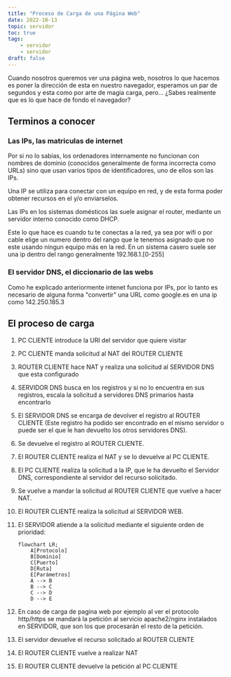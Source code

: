 ```yaml
---
title: "Proceso de Carga de una Página Web"
date: 2022-10-13
topic: servidor
toc: true
tags:
    - servidor
    - servidor
draft: false
---
```


Cuando nosotros queremos ver una página web, nosotros lo que hacemos es poner la dirección de esta en nuestro navegador, esperamos un par de segundos y esta como por arte de magia carga, pero... ¿Sabes realmente que es lo que hace de fondo el navegador?

## Terminos a conocer

### Las IPs, las matriculas de internet

Por si no lo sabías, los ordenadores internamente no funcionan con nombres de dominio (conocidos generalmente de forma incorrecta como URLs) sino que usan varios típos de identificadores, uno de ellos son las IPs.

Una IP se utiliza para conectar con un equipo en red, y de esta forma poder obtener recursos en el y/o enviarselos.

Las IPs en los sistemas domésticos las suele asignar el router, mediante un servidor interno conocido como DHCP.

Este lo que hace es cuando tu te conectas a la red, ya sea por wifi o por cable elige un numero dentro del rango que le tenemos asignado que no este usando ningun equipo más en la red. En un sistema casero suele ser una ip dentro del rango generalmente 192.168.1.[0-255]

### El servidor DNS, el diccionario de las webs

Como he explicado anteriormente intenet funciona por IPs, por lo tanto es necesario de alguna forma "convertir" una URL como google.es en una ip como
142.250.185.3

## El proceso de carga

1. PC CLIENTE introduce la URI del servidor que quiere visitar
2. PC CLIENTE manda solicitud al NAT del ROUTER CLIENTE
3. ROUTER CLIENTE hace NAT y realiza una solicitud al SERVIDOR DNS que esta configurado
4. SERVIDOR DNS busca en los registros y si no lo encuentra en sus registros, escala la solicitud a servidores DNS primarios hasta encontrarlo
5. El SERVIDOR DNS se encarga de devolver el registro al ROUTER CLIENTE (Este registro ha podido ser encontrado en el mismo servidor o puede ser el que le han devuelto los otros servidores DNS).
6. Se devuelve el registro al ROUTER CLIENTE.
7. El ROUTER CLIENTE realiza el NAT y se lo devuelve al PC CLIENTE.
8. El PC CLIENTE realiza la solicitud a la IP, que le ha devuelto el Servidor DNS, correspondiente al servidor del recurso solicitado.
9. Se vuelve a mandar la solicitud al ROUTER CLIENTE que vuelve a hacer NAT.
10. El ROUTER CLIENTE realiza la solicitud al SERVIDOR WEB.
11. El SERVIDOR atiende a la solicitud mediante el siguiente orden de prioridad:

    ```mermaid
    flowchart LR;
        A[Protocolo]
        B[Dominio]
        C[Puerto]
        D[Ruta]
        E[Parámetros]
        A --> B
        B --> C
        C --> D
        D --> E
    ```

12. En caso de carga de pagina web por ejemplo al ver el protocolo http/https se mandará la petición al servicio apache2/nginx instalados en SERVIDOR, que son los que procesarán el resto de la petición.
13. El servidor devuelve el recurso solicitado al ROUTER CLIENTE
14. El ROUTER CLIENTE vuelve a realizar NAT
15. El ROUTER CLIENTE devuelve la petición al PC CLIENTE
